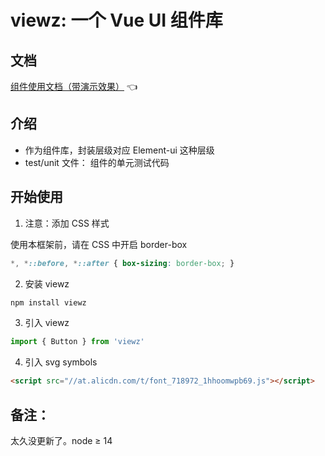 # viewz: 一个 Vue UI 组件库

## 文档

[组件使用文档（带演示效果）](https://az22c.gitee.io/viewz/)  :point_left:

## 介绍

- 作为组件库，封装层级对应 Element-ui 这种层级
- test/unit 文件： 组件的单元测试代码

## 开始使用

1. 注意：添加 CSS 样式

使用本框架前，请在 CSS 中开启 border-box

```css
*, *::before, *::after { box-sizing: border-box; }
```

2. 安装 viewz

```bash
npm install viewz
```

3. 引入 viewz

```js
import { Button } from 'viewz'
```
4. 引入 svg symbols 

``` html
<script src="//at.alicdn.com/t/font_718972_1hhoomwpb69.js"></script>
```

## 备注：

太久没更新了。node ≥ 14

